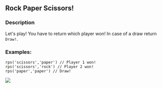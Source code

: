 ## Rock Paper Scissors!

### Description

Let's play! You have to return which player won! In case of a draw return `Draw!`.

### Examples:
```
rps('scissors','paper') // Player 1 won!
rps('scissors','rock') // Player 2 won!
rps('paper','paper') // Draw!
```

![](http://i.imgur.com/aimOQVX.png)